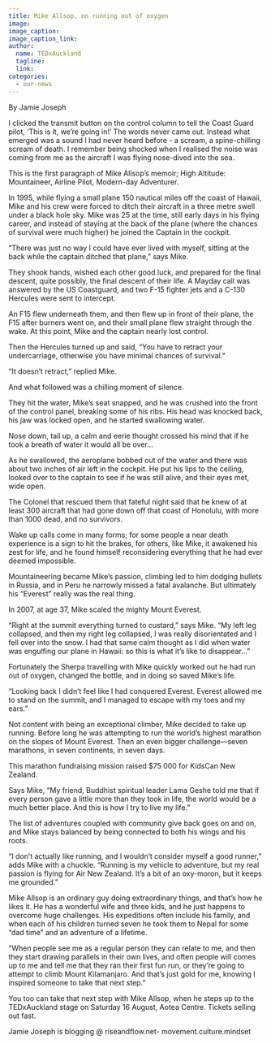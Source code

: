```yaml
---
title: Mike Allsop, on running out of oxygen
image:
image_caption:
image_caption_link:
author:
  name: TEDxAuckland
  tagline:
  link:
categories:
  - our-news
---
```

By Jamie Joseph

I clicked the transmit button on the control column to tell the Coast Guard pilot, ‘This is it, we’re going in!’ The words never came out. Instead what emerged was a sound I had never heard before - a scream, a spine-chilling scream of death. I remember being shocked when I realised the noise was coming from me as the aircraft I was flying nose-dived into the sea.

This is the first paragraph of Mike Allsop’s memoir; High Altitude: Mountaineer, Airline Pilot, Modern-day Adventurer.

In 1995, while flying a small plane 150 nautical miles off the coast of Hawaii, Mike and his crew were forced to ditch their aircraft in a three metre swell under a black hole sky. Mike was 25 at the time, still early days in his flying career, and instead of staying at the back of the plane (where the chances of survival were much higher) he joined the Captain in the cockpit.

“There was just no way I could have ever lived with myself, sitting at the back while the captain ditched that plane,” says Mike.

They shook hands, wished each other good luck, and prepared for the final descent, quite possibly, the final descent of their life. A Mayday call was answered by the US Coastguard, and two F-15 fighter jets and a C-130 Hercules were sent to intercept.

An F15 flew underneath them, and then flew up in front of their plane, the F15 after burners went on, and their small plane flew straight through the wake. At this point, Mike and the captain nearly lost control.

Then the Hercules turned up and said, “You have to retract your undercarriage, otherwise you have minimal chances of survival.”

“It doesn’t retract,” replied Mike.

And what followed was a chilling moment of silence.

They hit the water, Mike’s seat snapped, and he was crushed into the front of the control panel, breaking some of his ribs. His head was knocked back, his jaw was locked open, and he started swallowing water.

Nose down, tail up, a calm and eerie thought crossed his mind that if he took a breath of water it would all be over…

As he swallowed, the aeroplane bobbed out of the water and there was about two inches of air left in the cockpit. He put his lips to the ceiling, looked over to the captain to see if he was still alive, and their eyes met, wide open.

The Colonel that rescued them that fateful night said that he knew of at least 300 aircraft that had gone down off that coast of Honolulu, with more than 1000 dead, and no survivors.

Wake up calls come in many forms; for some people a near death experience is a sign to hit the brakes, for others, like Mike, it awakened his zest for life, and he found himself reconsidering everything that he had ever deemed impossible.

Mountaineering became Mike’s passion, climbing led to him dodging bullets in Russia, and in Peru he narrowly missed a fatal avalanche. But ultimately his “Everest” really was the real thing.

In 2007, at age 37, Mike scaled the mighty Mount Everest.

“Right at the summit everything turned to custard,” says Mike. “My left leg collapsed, and then my right leg collapsed, I was really disorientated and I fell over into the snow. I had that same calm thought as I did when water was engulfing our plane in Hawaii: so this is what it’s like to disappear…”

Fortunately the Sherpa travelling with Mike quickly worked out he had run out of oxygen, changed the bottle, and in doing so saved Mike’s life.

“Looking back I didn’t feel like I had conquered Everest. Everest allowed me to stand on the summit, and I managed to escape with my toes and my ears.”

Not content with being an exceptional climber, Mike decided to take up running. Before long he was attempting to run the world’s highest marathon on the slopes of Mount Everest. Then an even bigger challenge—seven marathons, in seven continents, in seven days.

This marathon fundraising mission raised $75 000 for KidsCan New Zealand.

Says Mike, “My friend, Buddhist spiritual leader Lama Geshe told me that if every person gave a little more than they took in life, the world would be a much better place. And this is how I try to live my life.”

The list of adventures coupled with community give back goes on and on, and Mike stays balanced by being connected to both his wings and his roots.

“I don’t actually like running, and I wouldn’t consider myself a good runner,” adds Mike with a chuckle. “Running is my vehicle to adventure, but my real passion is flying for Air New Zealand. It’s a bit of an oxy-moron, but it keeps me grounded.”

Mike Allsop is an ordinary guy doing extraordinary things, and that’s how he likes it. He has a wonderful wife and three kids, and he just happens to overcome huge challenges. His expeditions often include his family, and when each of his children turned seven he took them to Nepal for some “dad time” and an adventure of a lifetime.

“When people see me as a regular person they can relate to me, and then they start drawing parallels in their own lives, and often people will comes up to me and tell me that they ran their first fun run, or they’re going to attempt to climb Mount Kilamanjaro. And that’s just gold for me, knowing I inspired someone to take that next step.”

You too can take that next step with Mike Allsop, when he steps up to the TEDxAuckland stage on Saturday 16 August, Aotea Centre. Tickets selling out fast.

Jamie Joseph is blogging @ riseandflow.net- movement.culture.mindset
